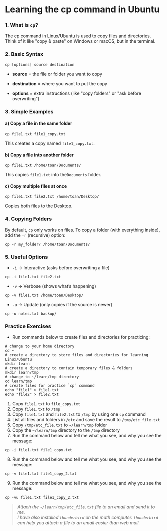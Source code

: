 # Learning the cp command in Ubuntu
### 1. What is `cp`?
The cp command in Linux/Ubuntu is used to copy files and directories.
Think of it like "copy & paste" on Windows or macOS, but in the terminal.
### 2. Basic Syntax
```
cp [options] source destination
```
- **source** = the file or folder you want to copy

- **destination** = where you want to put the copy

- **options** = extra instructions (like "copy folders" or "ask before overwriting")
### 3. Simple Examples
#### a) Copy a file in the same folder
```
cp file1.txt file1_copy.txt
```
This creates a copy named `file1_copy.txt`.
#### b) Copy a file into another folder
```
cp file1.txt /home/toan/Documents/
```
This copies `file1.txt` into the`Documents` folder.
#### c) Copy multiple files at once
```
cp file1.txt file2.txt /home/toan/Desktop/
```
Copies both files to the Desktop.
### 4. Copying Folders
By default, `cp` only works on files.
To copy a folder (with everything inside), add the `-r` (recursive) option:
```
cp -r my_folder/ /home/toan/Documents/
```
### 5. Useful Options
- `-i` → Interactive (asks before overwriting a file)
```
cp -i file1.txt file2.txt
```
- `-v` → Verbose (shows what’s happening)
```
cp -v file1.txt /home/toan/Desktop/
```
- `-u` → Update (only copies if the source is newer)
```
cp -u notes.txt backup/
```
### Practice Exercises
- Run commands below to create files and directories for practicing:
```
# change to your home directory
cd ~
# create a directory to store files and directories for learning Linux/Ubuntu
mkdir learn
# create a directory to contain temporary files & folders
mkdir learn/tmp
# change to ~/learn/tmp directory
cd learn/tmp
# create files for practice `cp` command
echo "file1" > file1.txt
echo "file2" > file2.txt
```
1. Copy `file1.txt` to `file_copy.txt`
2. Copy `file1.txt` to `/tmp`
3. Copy `file1.txt` and `file2.txt` to `/tmp` by using one `cp` command
4. List all files and folders in `/etc` and save the result to `/tmp/etc_file.txt`
5. Copy `/tmp/etc_file.txt` to `~/learn/tmp` folder
6. Copy the `~/learn/tmp` directory to the `/tmp` directory
7. Run the command below and tell me what you see, and why you see the message:
```
cp -i file1.txt file1_copy.txt
```
8. Run the command below and tell me what you see, and why you see the message:
```
cp -v file1.txt file1_copy_2.txt
```
9. Run the command below and tell me what you see, and why you see the message:
```
cp -vu file1.txt file1_copy_2.txt
```
> *Attach the `~/learn/tmp/etc_file.txt` file to an email and send it to me.*\
> *I have also installed `thunderbird` on the math computer. `thunderbird` can help you attach a file to an email easier than web mail.*
